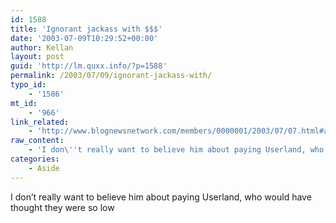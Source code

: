 ```yaml
---
id: 1588
title: 'Ignorant jackass with $$$'
date: '2003-07-09T10:29:52+00:00'
author: Kellan
layout: post
guid: 'http://lm.quxx.info/?p=1588'
permalink: /2003/07/09/ignorant-jackass-with/
typo_id:
    - '1586'
mt_id:
    - '966'
link_related:
    - 'http://www.blognewsnetwork.com/members/0000001/2003/07/07.html#a4052'
raw_content:
    - 'I don\''t really want to believe him about paying Userland, who would have thought they were so low'
categories:
    - Aside
---
```


I don’t really want to believe him about paying Userland, who would have thought they were so low